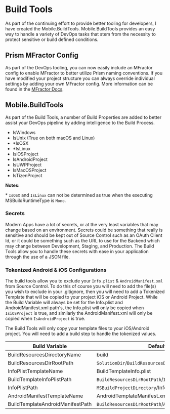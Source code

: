 # Build Tools

As part of the continuing effort to provide better tooling for developers, I have created the Mobile.BuildTools. Mobile.BuildTools provides an easy way to handle a variety of DevOps tasks that stem from the necessity to protect sensitive or build defined conditions.

## Prism MFractor Config

As part of the DevOps tooling, you can now easily include an MFractor config to enable MFractor to better utilize Prism naming conventions. If you have modified your project structure you can always override individual settings by adding your own MFractor config. More information can be found in the [MFractor Docs](http://docs.mfractor.com/).

## Mobile.BuildTools

As part of the Build Tools, a number of Build Properties are added to better assist your DevOps pipeline by adding intelligence to the Build Process.

- IsWindows
- IsUnix (True on both macOS and Linux)
- *IsOSX
- *IsLinux
- IsiOSProject
- IsAndroidProject
- IsUWPProject
- IsMacOSProject
- IsTizenProject

**Notes:**

\* `IsOSX` and `IsLinux` can not be determined as true when the executing MSBuildRuntimeType is `Mono`.

### Secrets

Modern Apps have a lot of secrets, or at the very least variables that may change based on an environment. Secrets could be something that really is sensitive and should be kept out of Source Control such as an OAuth Client Id, or it could be something such as the URL to use for the Backend which may change between Development, Staging, and Production. The Build Tools allow you to handle these secrets with ease in your application through the use of a JSON file. 

### Tokenized Android &amp; iOS Configurations

The build tools allow you to exclude your `Info.plist` &amp; `AndroidManifest.xml` from Source Control. To do this of course you will need to add the file(s) you wish to exclude in your .gitignore, then you will need to add a Tokenized Template that will be copied to your project iOS or Android Project. While the Build Variable will always be set for the Info.plist and AndroidManifest.xml path's, the Info.plist will only be copied when `IsiOSProject` is true, and similarly the AndroidManifest.xml will only be copied when `IsAndroidProject` is true.

The Build Tools will only copy your template files to your iOS/Android project. You will need to add a build step to handle the tokenized values.

| Build Variable | Default Value |
| -------------- | ------------- |
| BuildResourcesDirectoryName | build |
| BuildResourcesDirRootPath | `SolutionDir`/`BuildResourcesDirectoryName` |
| InfoPlistTemplateName | BuildTemplateInfo.plist |
| BuildTemplateInfoPlistPath | `BuildResourcesDirRootPath`/`InfoPlistTemplateName` |
| InfoPlistPath | `MSBuildProjectDirectory`/Info.plist |
| AndroidManifestTemplateName | AndroidTemplateManifest.xml |
| BuildTemplateAndroidManifestPath | `BuildResourcesDirRootPath`/`AndroidManifestTemplateName` | AndroidManifestPath | `MSBuildProjectDirectory`/Properties/AndroidManifest.xml |
